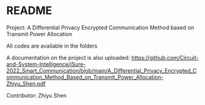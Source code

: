 # README

Project: A Differential Privacy Encrypted Communication Method based on Transmit Power Allocation

All codes are available in the folders

A documentation on the project is also uploaded: https://github.com/Circuit-and-System-Intelligence/iSure-2022_Smart_Communication/blob/main/A_Differential_Privacy_Encrypted_Communication_Method_Based_on_Transmit_Power_Allocation-Zhiyu_Shen.pdf

Contributor: Zhiyu Shen
